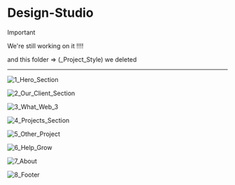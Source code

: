 # Design-Studio

> [!IMPORTANT]
>We're still working on it !!!!
> 
>and this folder => (_Project_Style) we deleted 

----

![1_Hero_Section](https://github.com/barmajli2/Design-Studio/assets/162905905/82d79133-4761-4568-b311-ba55e09146ff)

![2_Our_Client_Section](https://github.com/barmajli2/Design-Studio/assets/162905905/854af7d7-874f-4431-ad52-14aee72f7073)

![3_What_Web_3](https://github.com/barmajli2/Design-Studio/assets/162905905/1aad267d-a4de-4b11-bfcb-87f2d27c7f69)

![4_Projects_Section](https://github.com/barmajli2/Design-Studio/assets/162905905/e381edd8-1d4e-4b16-9a74-eab57b6193f0)

![5_Other_Project](https://github.com/barmajli2/Design-Studio/assets/162905905/b94ec176-4a61-42ad-aa62-8adc6bc42a6d)

![6_Help_Grow](https://github.com/barmajli2/Design-Studio/assets/162905905/a2b94b68-fb83-4bc6-8957-b902b53e6b0c)

![7_About](https://github.com/barmajli2/Design-Studio/assets/162905905/0c12f35e-0821-4914-afb4-0579d3f99361)

![8_Footer](https://github.com/barmajli2/Design-Studio/assets/162905905/be1a6464-86c9-4ff0-abbe-8e0d386723ec)






